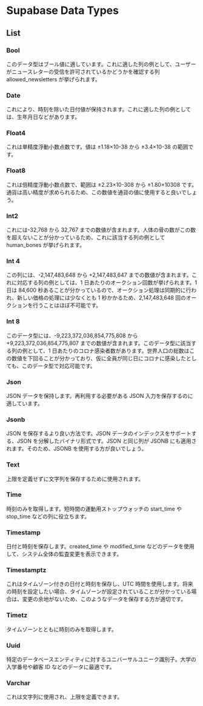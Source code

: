 # Supabase Data Types

## List

### Bool

このデータ型はブール値に適しています。これに適した列の例として、ユーザーがニュースレターの受信を許可されているかどうかを確認する列 allowed_newsletters が挙げられます。

### Date

これにより、時刻を除いた日付値が保持されます。これに適した列の例としては、生年月日などがあります。

### Float4

これは単精度浮動小数点数です。値は ±1.18×10-38 から ±3.4×10-38 の範囲です。

### Float8

これは倍精度浮動小数点数で、範囲は ±2.23×10-308 から ±1.80×10308 です。通貨は高い精度が求められるため、この数値を通貨の値に使用すると良いでしょう。

### Int2

これには-32,768 から 32,767 までの数値が含まれます。人体の骨の数がこの数を超えないことが分かっているため、これに該当する列の例として human_bones が挙げられます。

### Int 4

この列には、-2,147,483,648 から +2,147,483,647 までの数値が含まれます。これに対応する列の例としては、1 日あたりのオークション回数が挙げられます。1 日は 84,600 秒あることが分かっているので、オークション処理は同期的に行われ、新しい価格の処理には少なくとも 1 秒かかるため、2,147,483,648 回のオークションを行うことはほぼ不可能です。

### Int 8

このデータ型には、-9,223,372,036,854,775,808 から +9,223,372,036,854,775,807 までの数値が含まれます。このデータ型に該当する列の例として、1 日あたりのコロナ感染者数があります。世界人口の総数はこの数値を下回ることが分かっており、仮に全員が同じ日にコロナに感染したとしても、このデータ型で対応可能です。

### Json

JSON データを保持します。再利用する必要がある JSON 入力を保存するのに適しています。

### Jsonb

JSON を保存するより良い方法です。JSON データのインデックスをサポートする、JSON を分解したバイナリ形式です。JSON と同じ列が JSONB にも適用されます。そのため、JSONB を使用する方が良いでしょう。

### Text

上限を定義せずに文字列を保存するために使用されます。

### Time

時刻のみを取得します。短時間の運動用ストップウォッチの start_time や stop_time などの列に役立ちます。

### Timestamp

日付と時刻を保存します。created_time や modified_time などのデータを使用して、システム全体の監査変更を表示できます。

### Timestamptz

これはタイムゾーン付きの日付と時刻を保存し、UTC 時間を使用します。将来の時刻を設定したい場合、タイムゾーンが設定されていることが分かっている場合は、変更の余地がないため、このようなデータを保存する方が適切です。

### Timetz

タイムゾーンとともに時刻のみを取得します。

### Uuid

特定のデータベースエンティティに対するユニバーサルユニーク識別子。大学の入学番号や顧客 ID などのデータに最適です。

### Varchar

これは文字列に使用され、上限を定義できます。
